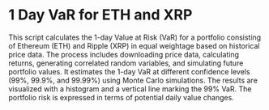 # 1 Day VaR for ETH and XRP
This script calculates the 1-day Value at Risk (VaR) for a portfolio consisting of Ethereum (ETH) and Ripple (XRP) in equal weightage based on historical price data. The process includes downloading price data, calculating returns, generating correlated random variables, and simulating future portfolio values. It estimates the 1-day VaR at different confidence levels (99%, 99.9%, and 99.99%) using Monte Carlo simulations. The results are visualized with a histogram and a vertical line marking the 99% VaR. The portfolio risk is expressed in terms of potential daily value changes.

